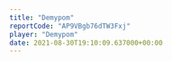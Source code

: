 ```yaml
---
title: "Demypom"
reportCode: "AP9VBgb76dTW3Fxj"
player: "Demypom"
date: 2021-08-30T19:10:09.637000+00:00
---
```

